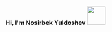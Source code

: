 ### Hi, I'm Nosirbek Yuldoshev  <img src="https://gifs.obs.ru-moscow-1.hc.sbercloud.ru/6cbfc8a778a830839dea861ec65f7e3aef4ae90da499f48700dd479ccb19b335.webp" width="50">


